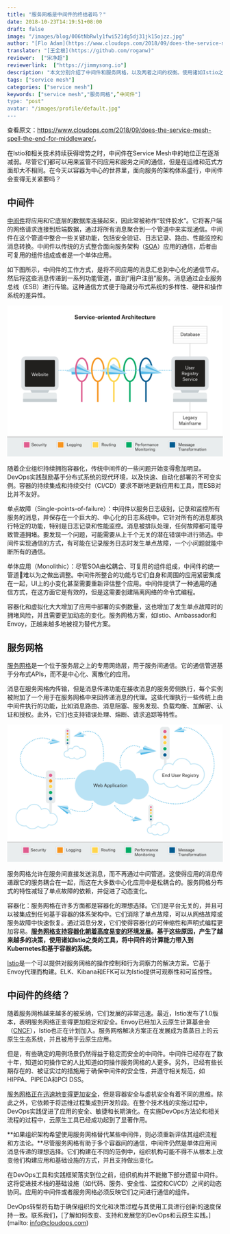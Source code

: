 ```yaml
---
title: "服务网格是中间件的终结者吗？"
date: 2018-10-23T14:19:51+08:00
draft: false
image: "/images/blog/006tNbRwly1fwi521dg5dj31jk15ojzz.jpg"
author: "[Flo Adam](https://www.cloudops.com/2018/09/does-the-service-mesh-spell-the-end-for-middleware/)"
translator: "[王全根](https://github.com/roganw)"
reviewer:  ["宋净超"]
reviewerlink:  ["https://jimmysong.io"]
description: "本文分别介绍了中间件和服务网格，以及两者之间的权衡。使用诸如Istio之类的工具，将中间件的计算能力带入到Kubernetes和基于容器的系统。如果组织架构希望使用服务网格替代某些中间件，则必须重新评估其组织流程和方法论。"
tags: ["service mesh"]
categories: ["service mesh"]
keywords: ["service mesh","服务网格",”中间件"]
type: "post"
avatar: "/images/profile/default.jpg"
---
```


查看原文：<https://www.cloudops.com/2018/09/does-the-service-mesh-spell-the-end-for-middleware/>。

在Istio和相关技术持续获得增势之时，中间件在Service Mesh中的地位正在逐渐减弱。尽管它们都可以用来监管不同应用和服务之间的通信，但是在运维和范式方面却大不相同。在今天以容器为中心的世界里，面向服务的架构体系盛行，中间件会变得无关紧要吗？

## 中间件

[中间件](https://searchmicroservices.techtarget.com/definition/middleware)将应用和它底层的数据库连接起来，因此常被称作“软件胶水”。它将客户端的网络请求连接到后端数据，通过将所有消息聚合到一个管道中来实现通信。中间件在这个管道中整合一些关键功能，包括安全验证、日志记录、路由、性能监控和消息转换。中间件以传统的方式整合面向服务架构（[SOA](https://searchmicroservices.techtarget.com/definition/service-oriented-architecture-SOA)）应用的通信，后者由可复用的组件组成或者是一个单体应用。

如下图所示，中间件的工作方式，是将不同应用的消息汇总到中心化的通信节点。然后将这些消息传递到一系列功能管道，直到“用户注册”服务。消息通过企业服务总线（ESB）进行传输。这种通信方式便于隐藏分布式系统的多样性、硬件和操作系统的差异性。

![中间件](006tNbRwgy1fwg4xtztzlj31kw13sk09.jpg)

随着企业组织持续拥抱容器化，传统中间件的一些问题开始变得愈加明显。DevOps实践鼓励基于分布式系统的现代环境，以及快速、自动化部署的不可变实例。容器的持续集成和持续交付（CI/CD）要求不断地更新应用和工具，而ESB对比并不友好。

单点故障（Single-points-of-failure）：中间件以服务日志级别，记录和监控所有服务的消息，并保存在一个巨大的、中心化的日志系统中。它针对所有的消息都执行特定的功能，特别是日志记录和性能监控。消息被排队处理，任何故障都可能导致管道拥堵。要发现一个问题，可能需要从上千个无关的潜在错误中进行筛选。中间件实现通信的方式，有可能在记录服务日志时发生单点故障，一个小问题就能中断所有的通信。

单体应用（Monolithic）：尽管SOA由松耦合、可复用的组件组成，中间件的统一管道难以为之做出调整。中间件所整合的功能与它们自身和周围的应用紧密集成在一起，UI上的小变化甚至需要重新评估整个应用。中间件提供了一种通用的通信方式，在这方面它是有效的，但是这需要创建隔离网络的命令式编程。

容器化和虚拟化大大增加了应用中部署的实例数量，这也增加了发生单点故障时的拥堵风险，并且需要更加动态的变化。服务网格方案，如Istio、Ambassador和Envoy，正越来越多地被视为替代方案。

## 服务网格

[服务网格](https://containerjournal.com/2018/07/27/introducing-a-security-mesh-to-protect-kubernetes/)是一个位于服务层之上的专用网络层，用于服务间通信。它的通信管道基于分布式APIs，而不是中心化、离散化的应用。

消息在服务网格内传输，但是消息传递功能在接收消息的服务旁侧执行，每个实例被附加了一个用于在服务网格中来回传递消息的代理。这些代理执行一些传统上由中间件执行的功能，比如消息路由、消息阻塞、服务发现、负载均衡、加解密、认证和授权。此外，它们也支持错误处理、熔断、请求追踪等特性。

![中间件](006tNbRwgy1fwg4xah8wdj31kw104nlp.jpg)

服务网格允许在服务间直接发送消息，而不再通过中间管道。这使得应用的消息传递跟它的服务耦合在一起，而这在大多数中心化应用中是松耦合的。服务网格分布式的特性减轻了单点故障的依赖，并促进了动态变化。

容器化：服务网格在许多方面都是容器化的理想选择。它们是平台无关的，并且可以被集成到任何基于容器的体系架构中。它们消除了单点故障，可以从网络故障或服务故障中快速恢复。通过消息分发，它们使得容器化的可伸缩性和声明式编程更加容易。**[服务网格支持容器化朝着高度易变的环境发展](https://devcentral.f5.com/articles/how-containers-scale-service-mesh-versus-traditional-architecture-27705)。基于这些原因，产生了越来越多的决策，使用诸如Istio之类的工具，将中间件的计算能力带入到Kubernetes和基于容器的系统。**

[Istio](https://www.cloudops.com/tag/istio/)是一个可以提供对服务网格的操作控制和行为洞察力的解决方案。它基于Envoy代理而构建。ELK、Kibana和EFK可以为Istio提供可观察性和可监控性。

## 中间件的终结？

随着服务网格越来越多的被采纳，它们发展的非常迅速。最近，Istio发布了1.0版本，表明服务网络正变得更加稳定和安全。Envoy已经加入云原生计算基金会（[CNCF](https://www.cncf.io/)），Istio也正在计划加入。服务网格解决方案正在发展成为蒸蒸日上的云原生生态系统，并且被用于云原生应用。

但是，有些确定的用例场景仍然得益于稳定而安全的中间件。中间件已经存在了数十年，知道如何操作它的人比知道如何操作服务网格的人更多。另外，已经有些长期存在的、被证实过的措施用于确保中间件的安全性，并遵守相关规范，如HIPPA、PIPEDA和PCI DSS。

[服务网格正在迅速地变得更加安全](http://blog.christianposta.com/how-a-service-mesh-can-help-with-microservices-security/)，但是容器安全与虚机安全有着不同的思维。除此之外，它依赖于将运维过程集成到开发阶段。在整个技术栈的实施过程中，DevOps实践促进了应用的安全、敏捷和长期演化。在实施DevOps方法论和相关流程的过程中，云原生工具已经成功起到了显著作用。

**如果组织架构希望使用服务网格替代某些中间件，则必须重新评估其组织流程和方法论。**尽管服务网格有助于多个容器间的通信，中间件仍然是单体应用间消息传递的理想选择。它们构建在不同的范例中，组织机构可能不得不从根本上改变他们构建应用和基础设施的方式，并且支持做出变化。

在DevOps工具和实践框架落实到位之前，组织机构并不能撤下部分遗留中间件。这将促进技术栈的基础设施（如代码、服务、安全性、监控和CI/CD）之间的动态协同。应用的中间件或者服务网格必须反映它们之间进行通信的组件。

DevOps转型将有助于确保组织的文化和决策过程与其使用工具进行创新的速度保持一致。联系我们，[了解如何改变、支持和发展您的DevOps和云原生实践。](mailto: info@cloudops.com)

